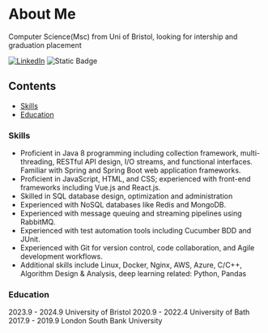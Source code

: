 # About Me

Computer Science(Msc) from Uni of Bristol, looking for intership and graduation placement

<!-- PROJECT SHIELDS -->

[![LinkedIn][linkedin-shield]][linkedin-url]
![Static Badge](https://img.shields.io/badge/JAVA-80%25-blue)

 
## Contents

- [Skills](#skills)
- [Education](#education)


### Skills
- Proficient in Java 8 programming including collection framework, multi-threading, RESTful API design, I/O streams, and functional interfaces. Familiar with Spring and Spring Boot web application frameworks.
- Proficient in JavaScript, HTML, and CSS; experienced with front-end frameworks including Vue.js and React.js.
- Skilled in SQL database design, optimization and administration 
- Experienced with NoSQL databases like Redis and MongoDB. 
- Experienced with message queuing and streaming pipelines using RabbitMQ. 
- Experienced with test automation tools including Cucumber BDD and JUnit. 
- Experienced with Git for version control, code collaboration, and Agile development workflows.
- Additional skills include Linux, Docker, Nginx, AWS, Azure,  C/C++, Algorithm Design & Analysis, deep learning related: Python, Pandas

### Education
2023.9 - 2024.9 University of Bristol
2020.9 - 2022.4 University of Bath
2017.9 - 2019.9 London South Bank University


<!-- links -->
[linkedin-shield]: https://img.shields.io/badge/-LinkedIn-black.svg?style=flat-square&logo=linkedin&colorB=555
[linkedin-url]: https://www.linkedin.com/in/yi-song-14b82717a/


